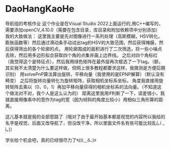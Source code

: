 # DaoHangKaoHe
导航组的考核作业
这个作业是在Visual Studio 2022上面运行的,用C++编写的，需要添加openCV_4.10.0（需要在包含目录，库目录和附加依赖项中分别添加）
我的大致做法：
这里我主要是先对图像进行一系列处理（高斯模糊，HSV转化，膨胀函数等）然后通过滑动条手动试出tag的HSV的大致范围，然后获得掩膜，然后获得筛出的各个轮廓的点。
用轮廓围成的面积进行了二次筛选，将一些小噪点去除，然后用多边形拟合获取四个角的点集并画上边界线。
之后对四个角标红（我觉得这个是特征点），然后我用绿色矩阵在最外层再次框选了一下tag。（额，其实我不太清楚为什么要这样做，但网上很多教程都要求这样，我猜测是方便后期识别）
用solvePnP算法算出旋转，平移向量（我使用的是EPNP解算）（默认没有畸变）
之后将旋转向量转化为旋转矩阵，获取相机坐标系坐标。
角度我直接用旋转矩阵去乘以（0，0，1）再加平移向量获得的相机坐标系的法向量。（不知道这个做法对不对，我个人是这么认为的）
距离这里我用if判断了一下，误差很小，我就直接用像素中的宽作为tag的宽（因为倾斜的角度比较小）用相似三角形算的距离。

这儿基本就是我的全部思路了（哦对了由于最开始基本都是视觉的内容所以我给的名字是视觉，后面又改导航了，但没改干净，所以里面文件名有些可能比较乱(｡í _ ì｡)）

学长给个机会吧，真的已经很尽力了٩(ŏ﹏ŏ、)۶
